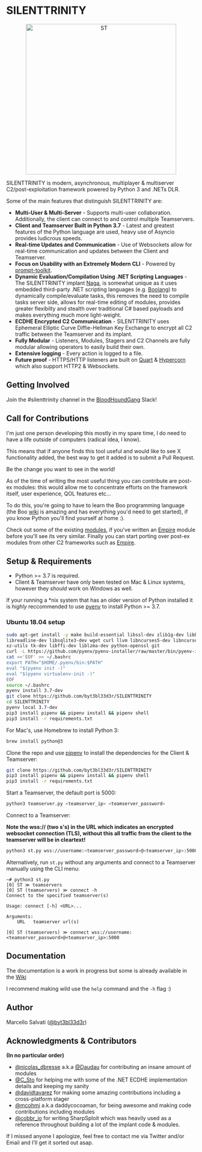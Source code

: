 # SILENTTRINITY

<p align="center">
  <img src="https://user-images.githubusercontent.com/5151193/45964397-e462e280-bfe2-11e8-88a7-69212e0f0355.png" width=400 height=400 alt="ST"/>
</p>

SILENTTRINITY is modern, asynchronous, multiplayer & multiserver C2/post-exploitation framework powered by Python 3 and .NETs DLR.

Some of the main features that distinguish SILENTTRINITY are:
- **Multi-User & Multi-Server** - Supports multi-user collaboration. Additionally, the client can connect to and control multiple Teamservers.
- **Client and Teamserver Built in Python 3.7** - Latest and greatest features of the Python language are used, heavy use of Asyncio provides ludicrous speeds.
- **Real-time Updates and Communication** - Use of Websockets allow for real-time communication and updates between the Client and Teamserver.
- **Focus on Usability with an Extremely Modern CLI** - Powered by [prompt-toolkit](https://github.com/prompt-toolkit/python-prompt-toolkit).
- **Dynamic Evaluation/Compilation Using .NET Scripting Languages** - The SILENTTRINITY implant [Naga](https://github.com/byt3bl33d3r/Naga), is somewhat unique as it uses embedded third-party .NET scripting languages (e.g. [Boolang](https://github.com/boo-lang/boo)) to dynamically compile/evaluate tasks, this removes the need to compile tasks server side, allows for real-time editing of modules, provides greater flexibilty and stealth over traditional C# based payloads and makes everything much more light-weight.
- **ECDHE Encrypted C2 Communication** - SILENTTRINITY uses Ephemeral Elliptic Curve Diffie-Hellman Key Exchange to encrypt all C2 traffic between the Teamserver and its implant.
- **Fully Modular** - Listeners, Modules, Stagers and C2 Channels are fully modular allowing operators to easily build their own.
- **Extensive logging** - Every action is logged to a file.
- **Future proof** - HTTPS/HTTP listeners are built on [Quart](https://gitlab.com/pgjones/quart) & [Hypercorn](https://gitlab.com/pgjones/hypercorn) which also support HTTP2 & Websockets.

## Getting Involved

Join the #silenttrinity channel in the [BloodHoundGang](https://bloodhoundgang.herokuapp.com/) Slack!

## Call for Contributions

I'm just one person developing this mostly in my spare time, I do need to have a life outside of computers (radical idea, I know).

This means that if anyone finds this tool useful and would like to see X functionality added, the best way to get it added is to submit a Pull Request.

Be the change you want to see in the world!

As of the time of writing the most useful thing you can contribute are post-ex modules: this would allow me to concentrate efforts on the framework itself, user experience, QOL features etc...

To do this, you're going to have to learn the Boo programming language (the Boo [wiki](https://github.com/boo-lang/boo/wiki) is amazing and has everything you'd need to get started), if you know Python you'll find yourself at home :).

Check out some of the existing [modules](../master/core/teamserver/modules/boo), if you've written an [Empire](https://github.com/EmpireProject/Empire) module before you'll see its very similar.
Finally you can start porting over post-ex modules from other C2 frameworks such as [Empire](https://github.com/EmpireProject/Empire).

## Setup & Requirements

- Python >= 3.7 is required.
- Client & Teamserver have only been tested on Mac & Linux systems, however they *should* work on Windows as well.

If your running a *nix system that has an older version of Python installed it is *highly* reccommended to use [pyenv](https://github.com/pyenv/pyenv) to install Python >= 3.7.

### Ubuntu 18.04 setup

```bash
sudo apt-get install -y make build-essential libssl-dev zlib1g-dev libbz2-dev \
libreadline-dev libsqlite3-dev wget curl llvm libncurses5-dev libncursesw5-dev \
xz-utils tk-dev libffi-dev liblzma-dev python-openssl git
curl -L https://github.com/pyenv/pyenv-installer/raw/master/bin/pyenv-installer | bash
cat <<'EOF' >> ~/.bashrc
export PATH="$HOME/.pyenv/bin:$PATH"
eval "$(pyenv init -)"
eval "$(pyenv virtualenv-init -)"
EOF
source ~/.bashrc
pyenv install 3.7-dev
git clone https://github.com/byt3bl33d3r/SILENTTRINITY
cd SILENTTRINITY
pyenv local 3.7-dev
pip3 install pipenv && pipenv install && pipenv shell
pip3 install -r requirements.txt
```

For Mac's, use Homebrew to install Python 3:
```bash
brew install python@3
```

Clone the repo and use [pipenv](https://github.com/pypa/pipenv) to install the dependencies for the Client & Teamserver:

```bash
git clone https://github.com/byt3bl33d3r/SILENTTRINITY
pip3 install pipenv && pipenv install && pipenv shell
pip3 install -r requirements.txt
```

Start a Teamserver, the default port is 5000:
```bash
python3 teamserver.py <teamserver_ip> <teamserver_password>
```

Connect to a Teamserver:

**Note the wss:// (two s's) in the URL which indicates an encrypted websocket connection (TLS), without this all traffic from the client to the teamserver will be in cleartext!**

```bash
python3 st.py wss://username:<teamserver_password>@<teamserver_ip>:5000
```

Alternatively, run ```st.py``` without any arguments and connect to a Teamserver manually using the CLI menu:
```
~# python3 st.py
[0] ST ≫ teamservers
[0] ST (teamservers) ≫ connect -h
Connect to the specified teamserver(s)

Usage: connect [-h] <URL>...

Arguments:
    URL   teamserver url(s)

[0] ST (teamservers) ≫ connect wss://username:<teamserver_password>@<teamserver_ip>:5000
```

## Documentation

The documentation is a work in progress but some is already available in the [Wiki](https://github.com/byt3bl33d3r/SILENTTRINITY/wiki)

I recommend making wild use the ```help``` command and the ```-h``` flag :)

## Author

Marcello Salvati ([@byt3bl33d3r](https://twitter.com/byt3bl33d3r))

## Acknowledgments & Contributors

**(In no particular order)**

- [@nicolas_dbresse](https://twitter.com/nicolas_dbresse) a.k.a [@Daudau](https://github.com/Daudau) for contributing an insane amount of modules
- [@C_Sto](https://twitter.com/C__Sto) for helping me with some of the .NET ECDHE implementation details and keeping my sanity
- [@davidtavarez](https://twitter.com/davidtavarez) for making some amazing contributions including a cross-platform stager
- [@mcohmi](https://twitter.com/mcohmi) a.k.a daddycocoaman, for being awesome and making code contributions including modules
- [@cobbr_io](https://twitter.com/cobbr_io) for writing SharpSploit which was heavily used as a reference throughout building a lot of the implant code & modules.

If I missed anyone I apologize, feel free to contact me via Twitter and/or Email and I'll get it sorted out asap.
